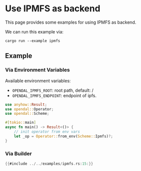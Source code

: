 # Use IPMFS as backend

This page provides some examples for using IPMFS as backend.

We can run this example via:

```shell
cargo run --example ipmfs
```

## Example

### Via Environment Variables

Available environment variables:

- `OPENDAL_IPMFS_ROOT`: root path, default: /
- `OPENDAL_IPMFS_ENDPOINT`: endpoint of ipfs.

```rust
use anyhow::Result;
use opendal::Operator;
use opendal::Scheme;

#[tokio::main]
async fn main() -> Result<()> {
    // init operator from env vars
    let _op = Operator::from_env(Scheme::Ipmfs)?;
}
```

### Via Builder

```rust
{{#include ../../examples/ipmfs.rs:15:}}
```
